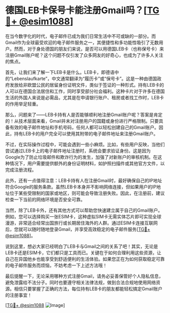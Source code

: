 # 德国LEB卡保号卡能注册Gmail吗？[[TG💪+ @esim1088](https://t.me/s/esim1088)]

在当今数字化的时代，电子邮件已成为我们日常生活中不可或缺的一部分。而Gmail作为全球最受欢迎的电子邮件服务之一，其便捷性和多功能性吸引了无数用户。然而，对于身处德国的朋友们来说，是否可以用德国LEB卡（也称保号卡）来注册Gmail账户呢？这个问题不仅引发了众多网友的好奇心，也成为了许多人关注的焦点。

首先，让我们来了解一下LEB卡是什么。LEB卡，即德语中的“Lebenslaufkarte”，中文通常翻译为“履历卡”或“保号卡”。这是一种由德国政府发放给非欧盟公民的居留身份证明文件，类似于签证的一种形式。持有LEB卡的人可以在德国合法居住和工作，同时享受部分社会福利。这种卡片对于许多在德国生活的外国人来说是必需品，尤其是在申请银行账户、租房或者找工作时，LEB卡的作用举足轻重。

那么，问题来了——LEB卡持有人是否能够顺利地注册Gmail账户呢？答案是肯定的！从技术层面来看，Gmail并未对注册用户的国籍或身份进行严格限制。只要具备有效的电子邮件地址和手机号码，任何人都可以轻松创建自己的Gmail账户。因此，持有LEB卡的用户完全可以使用其附带的电子邮件地址来注册Gmail账户。

不过，在实际操作过程中，可能会遇到一些小麻烦。比如，有些用户反映，当他们尝试通过LEB卡上的电子邮件地址注册时，系统会要求验证身份。这是因为Google为了防止垃圾邮件和欺诈行为的发生，加强了对新账户的审核机制。在这种情况下，用户需要提供额外的身份证明材料，如护照扫描件或其他官方文件，以完成注册流程。

此外，还有一点值得注意：LEB卡持有人在注册Gmail时，最好确保自己的IP地址符合Google的服务条款。虽然LEB卡本身并不影响网络连接，但如果用户的IP地址位于某些受限制的国家或地区，则可能会导致注册失败。因此，在注册前，建议检查一下当前的网络环境是否安全可靠。

当然，除了LEB卡外，还有其他方式可以帮助您快速建立属于自己的Gmail账户。例如，您可以选择购买一张ESIM卡，这种虚拟SIM卡无需实体芯片即可实现全球漫游，非常适合经常出国旅行或长期居住海外的人群。通过ESIM卡连接互联网后，您就可以随时随地登录Gmail，并享受高效稳定的电子邮件服务[[TG💪+ @esim1088](https://t.me/s/esim1088)]。

说到这里，想必大家已经明白了LEB卡与Gmail之间的关系了吧！其实，无论是LEB卡还是ESIM卡，它们都只是工具而已。关键在于如何合理利用这些资源，让自己在异国他乡也能享受到舒适便利的生活体验。如果您正在为如何获取稳定可靠的电子邮件服务而烦恼，不妨考虑一下上述方法哦！

最后提醒一下，无论采用哪种方式注册Gmail，请务必妥善保管好个人隐私信息，避免泄露给不法分子。同时也要遵守相关法律法规，做到合法合规地使用网络资源。相信只要掌握了正确的方法，每位持有LEB卡的朋友都能轻松搞定Gmail账户的注册事宜！

[[TG💪+ @esim1088](https://t.me/s/esim1088) ![Image](https://i.postimg.cc/4NQfJmqS/Snipaste-2025-05-13-00-14-12.png)]